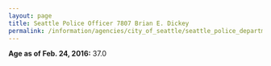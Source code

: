 ```yaml
---
layout: page
title: Seattle Police Officer 7807 Brian E. Dickey
permalink: /information/agencies/city_of_seattle/seattle_police_department/copbook/7807/
---
```


**Age as of Feb. 24, 2016:** 37.0
